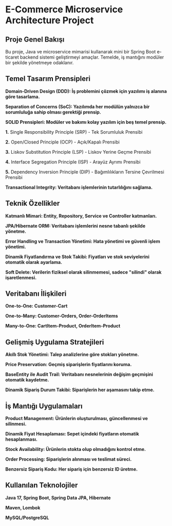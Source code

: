 # **E-Commerce Microservice Architecture Project**

## **Proje Genel Bakışı**



Bu proje, Java ve microservice mimarisi kullanarak mini bir Spring Boot e-ticaret backend sistemi geliştirmeyi amaçlar. Temelde, iş mantığını modüler bir şekilde yönetmeye odaklanır.

## **Temel Tasarım Prensipleri**



**Domain-Driven Design (DDD): İş problemini çözmek için yazılımı iş alanına göre tasarlama.**

**Separation of Concerns (SoC): Yazılımda her modülün yalnızca bir sorumluluğa sahip olması gerektiği prensip.**


**SOLID Prensipleri: Modüler ve bakımı kolay yazılım için beş temel prensip.**

  **1.** Single Responsibility Principle (SRP) - Tek Sorumluluk Prensibi

  **2.** Open/Closed Principle (OCP) - Açık/Kapalı Prensibi

  **3.** Liskov Substitution Principle (LSP) - Liskov Yerine Geçme Prensibi

  **4.** Interface Segregation Principle (ISP) - Arayüz Ayrımı Prensibi

  **5.** Dependency Inversion Principle (DIP) - Bağımlılıkların Tersine Çevrilmesi Prensibi

**Transactional Integrity: Veritabanı işlemlerinin tutarlılığını sağlama.**


## **Teknik Özellikler**

**Katmanlı Mimari: Entity, Repository, Service ve Controller katmanları.**

**JPA/Hibernate ORM: Veritabanı işlemlerini nesne tabanlı şekilde yönetme.**

**Error Handling ve Transaction Yönetimi: Hata yönetimi ve güvenli işlem yönetimi.**

**Dinamik Fiyatlandırma ve Stok Takibi: Fiyatları ve stok seviyelerini otomatik olarak ayarlama.**

**Soft Delete: Verilerin fiziksel olarak silinmemesi, sadece "silindi" olarak işaretlenmesi.**

## **Veritabanı İlişkileri**

**One-to-One: Customer-Cart**

**One-to-Many: Customer-Orders, Order-OrderItems**

**Many-to-One: CartItem-Product, OrderItem-Product**

## **Gelişmiş Uygulama Stratejileri**

**Akıllı Stok Yönetimi: Talep analizlerine göre stokları yönetme.**

**Price Preservation: Geçmiş siparişlerin fiyatlarını koruma.**

**BaseEntity ile Audit Trail: Veritabanı nesnelerinin değişim geçmişini otomatik kaydetme.**

**Dinamik Sipariş Durum Takibi: Siparişlerin her aşamasını takip etme.**

## **İş Mantığı Uygulamaları**

**Product Management: Ürünlerin oluşturulması, güncellenmesi ve silinmesi.**

**Dinamik Fiyat Hesaplaması: Sepet içindeki fiyatların otomatik hesaplanması.**

**Stock Availability: Ürünlerin stokta olup olmadığını kontrol etme.**

**Order Processing: Siparişlerin alınması ve teslimat süreci.**

**Benzersiz Sipariş Kodu: Her sipariş için benzersiz ID üretme.**

## **Kullanılan Teknolojiler**

**Java 17, Spring Boot, Spring Data JPA, Hibernate**

**Maven, Lombok**

**MySQL/PostgreSQL**
